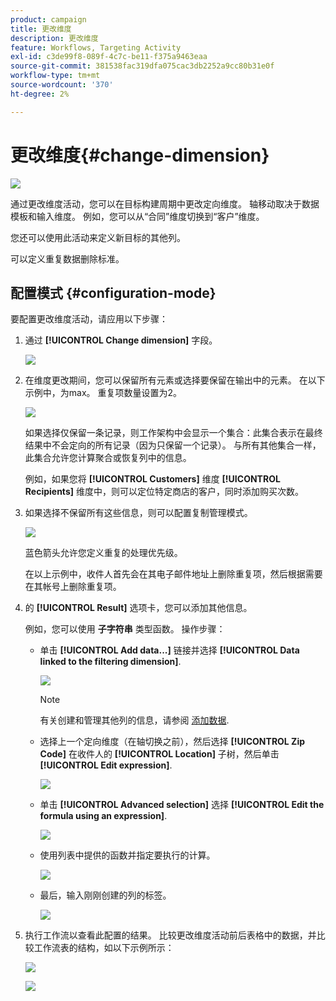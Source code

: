 ```yaml
---
product: campaign
title: 更改维度
description: 更改维度
feature: Workflows, Targeting Activity
exl-id: c3de99f8-089f-4c7c-be11-f375a9463eaa
source-git-commit: 381538fac319dfa075cac3db2252a9cc80b31e0f
workflow-type: tm+mt
source-wordcount: '370'
ht-degree: 2%

---
```


# 更改维度{#change-dimension}

![](../../assets/v7-only.svg)

通过更改维度活动，您可以在目标构建周期中更改定向维度。 轴移动取决于数据模板和输入维度。 例如，您可以从“合同”维度切换到“客户”维度。

您还可以使用此活动来定义新目标的其他列。

可以定义重复数据删除标准。

## 配置模式 {#configuration-mode}

要配置更改维度活动，请应用以下步骤：

1. 通过 **[!UICONTROL Change dimension]** 字段。

   ![](assets/s_user_change_dimension_param1.png)

1. 在维度更改期间，您可以保留所有元素或选择要保留在输出中的元素。 在以下示例中，为max。 重复项数量设置为2。

   ![](assets/s_user_change_dimension_limit.png)

   如果选择仅保留一条记录，则工作架构中会显示一个集合：此集合表示在最终结果中不会定向的所有记录（因为只保留一个记录）。 与所有其他集合一样，此集合允许您计算聚合或恢复列中的信息。

   例如，如果您将 **[!UICONTROL Customers]** 维度 **[!UICONTROL Recipients]** 维度中，则可以定位特定商店的客户，同时添加购买次数。

1. 如果选择不保留所有这些信息，则可以配置复制管理模式。

   ![](assets/s_user_change_dimension_param2.png)

   蓝色箭头允许您定义重复的处理优先级。

   在以上示例中，收件人首先会在其电子邮件地址上删除重复项，然后根据需要在其帐号上删除重复项。

1. 的 **[!UICONTROL Result]** 选项卡，您可以添加其他信息。

   例如，您可以使用 **子字符串** 类型函数。 操作步骤：

   * 单击 **[!UICONTROL Add data...]** 链接并选择 **[!UICONTROL Data linked to the filtering dimension]**.

      ![](assets/wf_change-dimension_sample_01.png)

      >[!NOTE]
      >
      >有关创建和管理其他列的信息，请参阅 [添加数据](query.md#adding-data).

   * 选择上一个定向维度（在轴切换之前），然后选择 **[!UICONTROL Zip Code]** 在收件人的 **[!UICONTROL Location]** 子树，然后单击 **[!UICONTROL Edit expression]**.

      ![](assets/wf_change-dimension_sample_02.png)

   * 单击 **[!UICONTROL Advanced selection]** 选择 **[!UICONTROL Edit the formula using an expression]**.

      ![](assets/wf_change-dimension_sample_03.png)

   * 使用列表中提供的函数并指定要执行的计算。

      ![](assets/wf_change-dimension_sample_04.png)

   * 最后，输入刚刚创建的列的标签。

      ![](assets/wf_change-dimension_sample_05.png)

1. 执行工作流以查看此配置的结果。 比较更改维度活动前后表格中的数据，并比较工作流表的结构，如以下示例所示：

   ![](assets/wf_change-dimension_sample_06.png)

   ![](assets/wf_change-dimension_sample_07.png)
